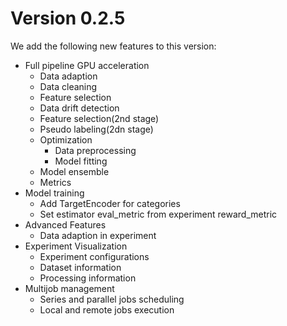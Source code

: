 Version 0.2.5
=====================

We add the following new features to this version:

* Full pipeline GPU acceleration
  * Data adaption
  * Data cleaning
  * Feature selection
  * Data drift detection
  * Feature selection(2nd stage)
  * Pseudo labeling(2dn stage)
  * Optimization
    * Data preprocessing
    * Model fitting  
  * Model ensemble
  * Metrics
* Model training
  * Add TargetEncoder for categories 
  * Set estimator eval_metric from experiment reward_metric  
* Advanced Features
  * Data adaption in experiment
* Experiment Visualization
  * Experiment configurations
  * Dataset information
  * Processing information
* Multijob management
  * Series and parallel jobs scheduling
  * Local and remote jobs execution
